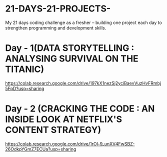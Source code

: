 # 21-DAYS-21-PROJECTS-
My 21 days coding challenge as a fresher – building one project each day to strengthen programming and development skills.

# Day - 1(DATA STORYTELLING : ANALYSING SURVIVAL ON THE TITANIC)
  https://colab.research.google.com/drive/197kX1nezSj2yciBaevVuzHvFRmbj5FpD?usp=sharing

# Day - 2 (CRACKING THE CODE : AN INSIDE LOOK AT NETFLIX'S CONTENT STRATEGY) 
  https://colab.research.google.com/drive/1rOl-9_unXV4FwSBZ-26OdkpYGmZ7ECUa?usp=sharing
